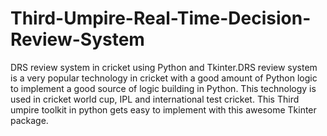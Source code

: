 # Third-Umpire-Real-Time-Decision-Review-System
DRS review system in cricket using Python and Tkinter.DRS review system is a very popular technology in cricket with a good amount of Python logic to implement  a good source of logic building in Python. 
This technology is used in cricket world cup, IPL and international test cricket. 
This Third umpire toolkit in python gets easy to implement with this awesome Tkinter package. 


